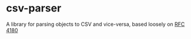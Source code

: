 # csv-parser
A library for parsing objects to CSV and vice-versa, based loosely on [RFC 4180](https://tools.ietf.org/html/rfc4180)